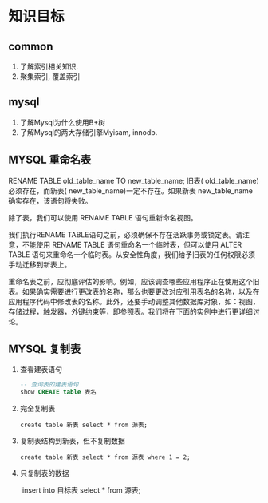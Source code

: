 # 知识目标

## common

1. 了解索引相关知识.
2. 聚集索引, 覆盖索引

## mysql

1. 了解Mysql为什么使用B+树
2. 了解Mysql的两大存储引擎Myisam, innodb.

## MYSQL 重命名表

RENAME TABLE old_table_name TO new_table_name;
旧表( old_table_name)必须存在，而新表( new_table_name)一定不存在。如果新表  new_table_name 确实存在，该语句将失败。 

除了表，我们可以使用 RENAME TABLE 语句重新命名视图。

我们执行RENAME TABLE语句之前，必须确保不存在活跃事务或锁定表。请注意，不能使用 RENAME TABLE 语句重命名一个临时表，但可以使用 ALTER TABLE 语句来重命名一个临时表。从安全性角度，我们给予旧表的任何权限必须手动迁移到新表上。

重命名表之前，应彻底评估的影响。例如，应该调查哪些应用程序正在使用这个旧表。如果确实需要进行更改表的名称，那么也要更改对应引用表名的名称，以及在应用程序代码中修改表的名称。此外，还要手动调整其他数据库对象，如：视图，存储过程，触发器，外键约束等，即参照表。我们将在下面的实例中进行更详细讨论。

## MYSQL 复制表

1. 查看建表语句

   ```sql
   -- 查询表的建表语句
   show CREATE table 表名
   ```

2. 完全复制表

   `create table 新表 select * from 源表;`

3. 复制表结构到新表，但不复制数据

   `create table 新表 select * from 源表 where 1 = 2;`

4. 只复制表的数据

　　insert into 目标表 select * from 源表;
